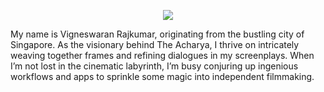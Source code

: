 <div>
<p align="center"> <img src="https://github.com/IAmVigneswaran/IAmVigneswaran/blob/main/images/vr-banner.gif?raw=true"> </p>
<p>
<p>My name is Vigneswaran Rajkumar, originating from the bustling city of Singapore. As the visionary behind The Acharya, I thrive on intricately weaving together frames and refining dialogues in my screenplays. When I’m not lost in the cinematic labyrinth, I’m busy conjuring up ingenious workflows and apps to sprinkle some magic into independent filmmaking.</p>
</div>